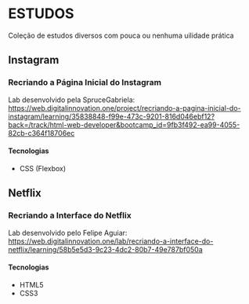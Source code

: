 # ESTUDOS
Coleção de estudos diversos com pouca ou nenhuma uilidade prática

## Instagram
### Recriando a Página Inicial do Instagram
Lab desenvolvido pela SpruceGabriela:
https://web.digitalinnovation.one/project/recriando-a-pagina-inicial-do-instagram/learning/35838848-f99e-473c-9201-816d046ebf12?back=/track/html-web-developer&bootcamp_id=9fb3f492-ea99-4055-82cb-c364f18706ec

#### Tecnologias
- CSS (Flexbox)

## Netflix
### Recriando a Interface do Netflix
Lab desenvolvido pelo Felipe Aguiar:
https://web.digitalinnovation.one/lab/recriando-a-interface-do-netflix/learning/58b5e5d3-9c23-4dc2-80b7-49e787bf050a

#### Tecnologias
- HTML5
- CSS3